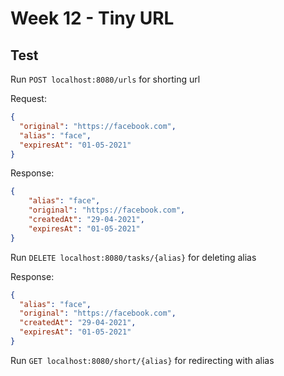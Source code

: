 # Week 12 - Tiny URL

## Test

Run `POST localhost:8080/urls` for shorting url

Request:
```json
{
  "original": "https://facebook.com",
  "alias": "face",
  "expiresAt": "01-05-2021"
}
```

Response:
```json
{
    "alias": "face",
    "original": "https://facebook.com",
    "createdAt": "29-04-2021",
    "expiresAt": "01-05-2021"
}
```

Run `DELETE localhost:8080/tasks/{alias}` for deleting alias

Response:
```json
{
  "alias": "face",
  "original": "https://facebook.com",
  "createdAt": "29-04-2021",
  "expiresAt": "01-05-2021"
}
```

Run `GET localhost:8080/short/{alias}` for redirecting with alias
